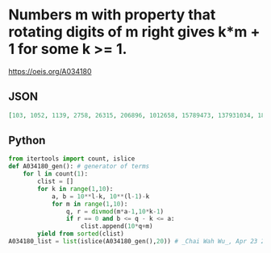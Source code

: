 # Numbers m with property that rotating digits of m right gives k\*m \+ 1 for some k \>\= 1\.
https://oeis.org/A034180
## JSON
```JSON
[103, 1052, 1139, 2758, 26315, 206896, 1012658, 15789473, 137931034, 183673469, 3157894736, 421052631578, 1020408163265, 2105263157894, 13559322033898, 36842105263157, 241379310344827, 1525423728813559, 11392405063291139]
```
## Python
```Python
from itertools import count, islice
def A034180_gen(): # generator of terms
    for l in count(1):
        clist = []
        for k in range(1,10):
            a, b = 10**l-k, 10**(l-1)-k
            for m in range(1,10):
                q, r = divmod(m*a-1,10*k-1)
                if r == 0 and b <= q - k <= a:
                    clist.append(10*q+m)
        yield from sorted(clist)
A034180_list = list(islice(A034180_gen(),20)) # _Chai Wah Wu_, Apr 23 2022
```
